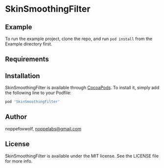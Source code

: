 # SkinSmoothingFilter

## Example

To run the example project, clone the repo, and run `pod install` from the Example directory first.

## Requirements

## Installation

SkinSmoothingFilter is available through [CocoaPods](https://cocoapods.org). To install
it, simply add the following line to your Podfile:

```ruby
pod 'SkinSmoothingFilter'
```

## Author

noppefoxwolf, noppelabs@gmail.com

## License

SkinSmoothingFilter is available under the MIT license. See the LICENSE file for more info.
